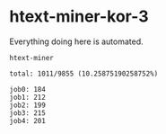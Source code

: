 # htext-miner-kor-3

Everything doing here is automated.

```
htext-miner

total: 1011/9855 (10.25875190258752%)

job0: 184
job1: 212
job2: 199
job3: 215
job4: 201
```